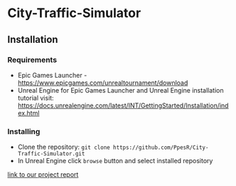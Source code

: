 # City-Traffic-Simulator

## Installation

### Requirements
* Epic Games Launcher - https://www.epicgames.com/unrealtournament/download
* Unreal Engine
for Epic Games Launcher and Unreal Engine installation tutorial visit: https://docs.unrealengine.com/latest/INT/GettingStarted/Installation/index.html

### Installing
* Clone the repository: `git clone https://github.com/PpesR/City-Traffic-Simulator.git` 
* In Unreal Engine click  `browse` button and select installed repository 

[link to our project report](https://docs.google.com/document/d/1guqkz7EfOiV5P1bxvI2BUrlV4Uv2t-4gFncxnAqovBE/edit?usp=sharing)
